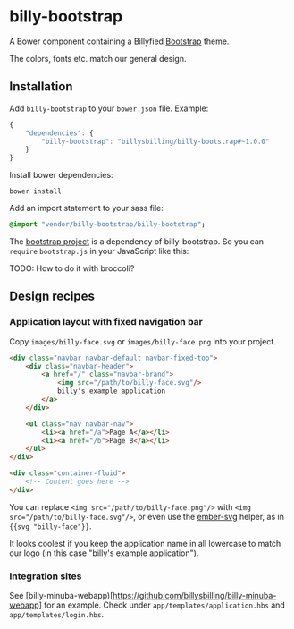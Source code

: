 billy-bootstrap
===============

A Bower component containing a Billyfied [Bootstrap](http://getbootstrap.com/)
theme.

The colors, fonts etc. match our general design.


## Installation

Add `billy-bootstrap` to your `bower.json` file. Example:

```javascript
{
    "dependencies": {
        "billy-bootstrap": "billysbilling/billy-bootstrap#~1.0.0"
    }
}
```

Install bower dependencies:

```
bower install
```

Add an import statement to your sass file:

```sass
@import "vendor/billy-bootstrap/billy-bootstrap";
```

The [bootstrap project](https://github.com/twbs/bootstrap) is a dependency of
billy-bootstrap. So you can `require` `bootstrap.js` in your JavaScript like
this:

TODO: How to do it with broccoli?


## Design recipes

### Application layout with fixed navigation bar

Copy `images/billy-face.svg` or `images/billy-face.png` into your
project.

```html
<div class="navbar navbar-default navbar-fixed-top">
    <div class="navbar-header">
        <a href="/" class="navbar-brand">
            <img src="/path/to/billy-face.svg"/>
            billy's example application
        </a>
    </div>

    <ul class="nav navbar-nav">
        <li><a href="/a">Page A</a></li>
        <li><a href="/b">Page B</a></li>
    </ul>
</div>

<div class="container-fluid">
    <!-- Content goes here -->
</div>
```

You can replace `<img src="/path/to/billy-face.png"/>` with
`<img src="/path/to/billy-face.svg"/>`, or even use the
[ember-svg](https://github.com/billysbilling/ember-svg) helper, as in
`{{svg "billy-face"}}`.

It looks coolest if you keep the application name in all lowercase to match our
logo (in this case "billy's example application").


### Integration sites

See [billy-minuba-webapp)[https://github.com/billysbilling/billy-minuba-webapp] for an example. Check under `app/templates/application.hbs` and `app/templates/login.hbs`.

